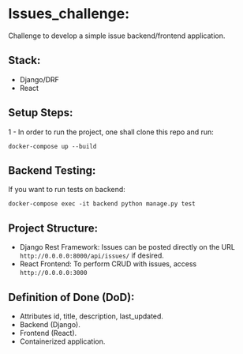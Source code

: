 # Issues_challenge:
Challenge to develop a simple issue backend/frontend application.

## Stack:
- Django/DRF
- React

## Setup Steps:
1 - In order to run the project, one shall clone this repo and run:
```
docker-compose up --build
```
## Backend Testing:
If you want to run tests on backend:
```
docker-compose exec -it backend python manage.py test
```

## Project Structure:

 - Django Rest Framework:
 Issues can be posted directly on the URL `http://0.0.0.0:8000/api/issues/` if desired.
 - React Frontend:
 To perform CRUD with issues, access `http://0.0.0.0:3000`

## Definition of Done (DoD):
  - Attributes id, title, description, last_updated.
  - Backend (Django).
  - Frontend (React).
  - Containerized application.
